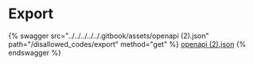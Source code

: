# Export

{% swagger src="../../../../../.gitbook/assets/openapi (2).json" path="/disallowed_codes/export" method="get" %}
[openapi (2).json](<../../../../../.gitbook/assets/openapi (2).json>)
{% endswagger %}

